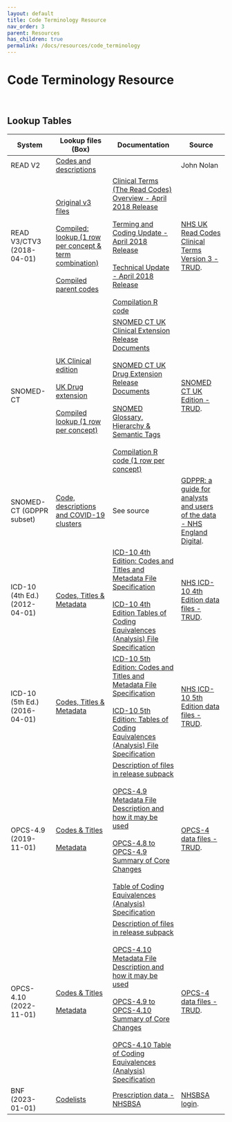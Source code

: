 ```yaml
---
layout: default
title: Code Terminology Resource
nav_order: 3
parent: Resources
has_children: true
permalink: /docs/resources/code_terminology
---
```


# Code Terminology Resource

<br>

## Lookup Tables

| System | Lookup files (Box) | Documentation | Source |
| --- | --- | --- | --- |
| READ V2 | [Codes and descriptions](https://hdruk.app.box.com/folder/180333787939) |  | John Nolan |
| READ V3/CTV3 (2018-04-01) | [Original v3 files](https://hdruk.app.box.com/folder/176836413615)<br><br>[Compiled: lookup (1 row per concept & term combination)](https://hdruk.app.box.com/file/1059736906262)<br><br>[Compiled parent codes](https://hdruk.app.box.com/file/1059710246796) | [Clinical Terms (The Read Codes) Overview - April 2018 Release](https://hdruk.app.box.com/file/1037479195645)<br><br>[Terming and Coding Update - April 2018 Release](https://hdruk.app.box.com/file/1037489251919)<br><br>[Technical Update - April 2018 Release](https://hdruk.app.box.com/file/1037482221795)<br><br>[Compilation R code](https://hdruk.app.box.com/file/1059734265976) | <a href="https://isd.digital.nhs.uk/trud/users/guest/filters/0/categories/9/items/19/releases" target="_blank">NHS UK Read Codes Clinical Terms Version 3 - TRUD</a>. |
| SNOMED-CT | [UK Clinical edition](https://hdruk.app.box.com/folder/176837745907)<br><br>[UK Drug extension](https://hdruk.app.box.com/folder/176839090369)<br><br>[Compiled lookup (1 row per concept)](https://hdruk.app.box.com/file/1059733222603) | [SNOMED CT UK Clinical Extension Release Documents](https://nhsengland.kahootz.com/connect.ti/t_c_home/browseFolder?fid=16607376)<br><br>[SNOMED CT UK Drug Extension Release Documents](https://nhsengland.kahootz.com/connect.ti/t_c_home/view?objectId=14540272)<br><br>[SNOMED Glossary, Hierarchy & Semantic Tags](https://hdruk.app.box.com/file/1060661938054)<br><br>[Compilation R code (1 row per concept)](https://hdruk.app.box.com/file/1059735084291) | <a href="https://isd.digital.nhs.uk/trud/users/guest/filters/0/categories/26" target="_blank">SNOMED CT UK Edition - TRUD</a>. |
| SNOMED-CT (GDPPR subset) | [Code, descriptions and COVID-19 clusters](https://hdruk.app.box.com/file/1059663377904) | See source | <a href="https://digital.nhs.uk/coronavirus/gpes-data-for-pandemic-planning-and-research/guide-for-analysts-and-users-of-the-data#patient-inclusion-exclusion" target="_blank">GDPPR: a guide for analysts and users of the data - NHS England Digital</a>. |
| ICD-10 (4th Ed.)(2012-04-01) | [Codes, Titles & Metadata](https://hdruk.app.box.com/file/1037484036694) | [ICD-10 4th Edition: Codes and Titles and Metadata File Specification](https://hdruk.app.box.com/file/1037490010209)<br><br>[ICD-10 4th Edition Tables of Coding Equivalences (Analysis) File Specification](https://hdruk.app.box.com/file/1037481397009) | <a href="https://isd.digital.nhs.uk/trud/users/guest/filters/0/categories/28/items/53/releases" target="_blank">NHS ICD-10 4th Edition data files - TRUD</a>. |
| ICD-10 (5th Ed.)(2016-04-01) | [Codes, Titles & Metadata](https://hdruk.app.box.com/file/1037486223581) | [ICD-10 5th Edition: Codes and Titles and Metadata File Specification](https://hdruk.app.box.com/file/1037489434237)<br><br>[ICD-10 5th Edition: Tables of Coding Equivalences (Analysis) File Specification](https://hdruk.app.box.com/file/1037480201574) | <a href="https://isd.digital.nhs.uk/trud/users/guest/filters/0/categories/28/items/258/releases" target="_blank">NHS ICD-10 5th Edition data files - TRUD</a>. |
| OPCS-4.9 (2019-11-01) | [Codes & Titles](https://hdruk.app.box.com/file/1037485318682)<br><br>[Metadata](https://hdruk.app.box.com/file/1037486609941) | [Description of files in release subpack](https://hdruk.app.box.com/file/1037485467081)<br><br>[OPCS-4.9 Metadata File Description and how it may be used](https://hdruk.app.box.com/file/1037485046922)<br><br>[OPCS-4.8 to OPCS-4.9 Summary of Core Changes](https://hdruk.app.box.com/file/1037482589769)<br><br>[Table of Coding Equivalences (Analysis) Specification](https://hdruk.app.box.com/file/1037479522678) | <a href="https://isd.digital.nhs.uk/trud/users/guest/filters/0/categories/10/items/119/releases?source=summary" target="_blank">OPCS-4 data files - TRUD</a>. |
| OPCS-4.10 (2022-11-01) | [Codes & Titles](https://hdruk.app.box.com/file/1055092984927)<br><br>[Metadata](https://hdruk.app.box.com/file/1055093563775) | [Description of files in release subpack](https://hdruk.app.box.com/file/1055082432323)<br><br>[OPCS-4.10 Metadata File Description and how it may be used](https://hdruk.app.box.com/file/1055090796418)<br><br>[OPCS-4.9 to OPCS-4.10 Summary of Core Changes](https://hdruk.app.box.com/file/1055089150569)<br><br>[OPCS-4.10 Table of Coding Equivalences (Analysis) Specification](https://hdruk.app.box.com/file/1055090585629) | <a href="https://isd.digital.nhs.uk/trud/users/guest/filters/0/categories/10/items/119/releases?source=summary" target="_blank">OPCS-4 data files - TRUD</a>. |
| BNF (2023-01-01) | [Codelists](https://hdruk.app.box.com/folder/183926885744) | [Prescription data - NHSBSA](https://www.nhsbsa.nhs.uk/prescription-data) | <a href="https://applications.nhsbsa.nhs.uk/infosystems/welcome" target="_blank">NHSBSA login</a>. |
